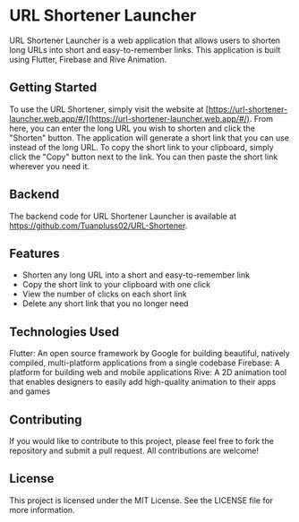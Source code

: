 # URL Shortener Launcher
URL Shortener Launcher is a web application that allows users to shorten long URLs into short and easy-to-remember links. This application is built using Flutter, Firebase and Rive Animation.

## Getting Started
To use the URL Shortener, simply visit the website at [https://url-shortener-launcher.web.app/#/](https://url-shortener-launcher.web.app/#/). From here, you can enter the long URL you wish to shorten and click the "Shorten" button. The application will generate a short link that you can use instead of the long URL.
To copy the short link to your clipboard, simply click the "Copy" button next to the link. You can then paste the short link wherever you need it.

## Backend
The backend code for URL Shortener Launcher is available at https://github.com/Tuanpluss02/URL-Shortener.

## Features
- Shorten any long URL into a short and easy-to-remember link
- Copy the short link to your clipboard with one click
- View the number of clicks on each short link
- Delete any short link that you no longer need

## Technologies Used
Flutter: An open source framework by Google for building beautiful, natively compiled, multi-platform applications from a single codebase
Firebase: A platform for building web and mobile applications
Rive: A 2D animation tool that enables designers to easily add high-quality animation to their apps and games

## Contributing
If you would like to contribute to this project, please feel free to fork the repository and submit a pull request. All contributions are welcome!

## License
This project is licensed under the MIT License. See the LICENSE file for more information.
